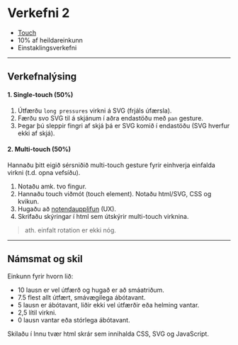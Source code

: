 # Verkefni 2 

- [Touch](https://github.com/GunnarThorunnarson/FORR3FV05EU/wiki/Touch) 
- 10% af heildareinkunn
- Einstaklingsverkefni

---

## Verkefnalýsing

#### 1. Single-touch (50%)
1. Útfærðu `long pressures` virkni á SVG (frjáls úfærsla).
1. Færðu svo SVG til á skjánum í aðra endastöðu með `pan` gesture.
1. Þegar þú sleppir fingri af skjá þá er SVG komið í endastöðu (SVG hverfur ekki af skjá).

<!-- 1. Notaðu `swipe` gesture á SVG til að láta það skjótast (hverfa) af skjánum. -->
   
#### 2. Multi-touch (50%)
Hannaðu þitt eigið sérsniðið multi-touch gesture fyrir einhverja einfalda virkni (t.d. opna vefsíðu).

1. Notaðu amk. tvo fingur.
1. Hannaðu touch viðmót (touch element). Notaðu html/SVG, CSS og kvikun.
1. Hugaðu að [notendaupplifun](https://github.com/GunnarThorunnarson/FORR3FV05EU/wiki/Touch#ui--ux) (UX).
1. Skrifaðu skýringar í html sem útskýrir multi-touch virknina.

> ath. einfalt rotation er ekki nóg.

---

## Námsmat og skil

Einkunn fyrir hvorn lið: 

- 10 lausn er vel útfærð og hugað er að smáatriðum.
- 7.5 flest allt útfært, smávægilega ábótavant.
- 5 lausn er ábótavant, liðir ekki vel útfærðir eða helming vantar.
- 2,5 lítil virkni.
- 0 lausn vantar eða stórlega ábótavant.
     
Skilaðu í Innu tvær html skrár sem innihalda CSS, SVG og JavaScript. 

<!-- 
The speed of the user’s gesture should be matched by the speed of the element being moved across the screen.
Spjaldtölva og minileik með tilbúna objecta í canvas í síma og spjaldtölvu. 
-->
